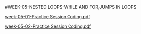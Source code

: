 #WEEK-05-NESTED LOOPS-WHILE AND FOR,JUMPS IN LOOPS

[week-05-01-Practice Session Coding.pdf](https://github.com/user-attachments/files/18401482/week-05-01-Practice.Session.Coding.pdf)

[week-05-02-Practice Session Coding.pdf](https://github.com/user-attachments/files/18401481/week-05-02-Practice.Session.Coding.pdf)
